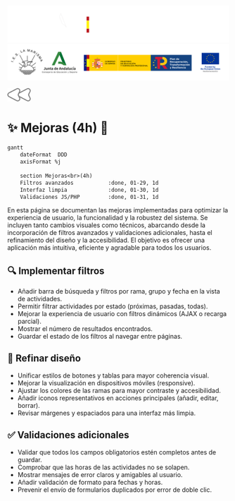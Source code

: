 ![](https://raw.githubusercontent.com/jcorvid509/.resGen/9cf65965f880c39d5e634d73522a6d656c4ea501/_bannerD.png#gh-dark-mode-only)
![](https://raw.githubusercontent.com/jcorvid509/.resGen/9cf65965f880c39d5e634d73522a6d656c4ea501/_bannerL.png#gh-light-mode-only)

<a href="/.md/readme.md"><img src="https://raw.githubusercontent.com/jcorvid509/.resGen/9cf65965f880c39d5e634d73522a6d656c4ea501/_back.svg" height="30"></a>

# ✨ Mejoras (4h) 🚀

```mermaid
gantt
    dateFormat  DDD
    axisFormat %j

    section Mejoras<br>(4h)
    Filtros avanzados           :done, 01-29, 1d
    Interfaz limpia             :done, 01-30, 1d
    Validaciones JS/PHP         :done, 01-31, 1d
```

En esta página se documentan las mejoras implementadas para optimizar la experiencia de usuario, la funcionalidad y la robustez del sistema. Se incluyen tanto cambios visuales como técnicos, abarcando desde la incorporación de filtros avanzados y validaciones adicionales, hasta el refinamiento del diseño y la accesibilidad. El objetivo es ofrecer una aplicación más intuitiva, eficiente y agradable para todos los usuarios.


## 🔍 Implementar filtros 

- Añadir barra de búsqueda y filtros por rama, grupo y fecha en la vista de actividades.
- Permitir filtrar actividades por estado (próximas, pasadas, todas).
- Mejorar la experiencia de usuario con filtros dinámicos (AJAX o recarga parcial).
- Mostrar el número de resultados encontrados.
- Guardar el estado de los filtros al navegar entre páginas.

## 🎨 Refinar diseño

- Unificar estilos de botones y tablas para mayor coherencia visual.
- Mejorar la visualización en dispositivos móviles (responsive).
- Ajustar los colores de las ramas para mayor contraste y accesibilidad.
- Añadir iconos representativos en acciones principales (añadir, editar, borrar).
- Revisar márgenes y espaciados para una interfaz más limpia.

## ✅ Validaciones adicionales

- Validar que todos los campos obligatorios estén completos antes de guardar.
- Comprobar que las horas de las actividades no se solapen.
- Mostrar mensajes de error claros y amigables al usuario.
- Añadir validación de formato para fechas y horas.
- Prevenir el envío de formularios duplicados por error de doble clic.

